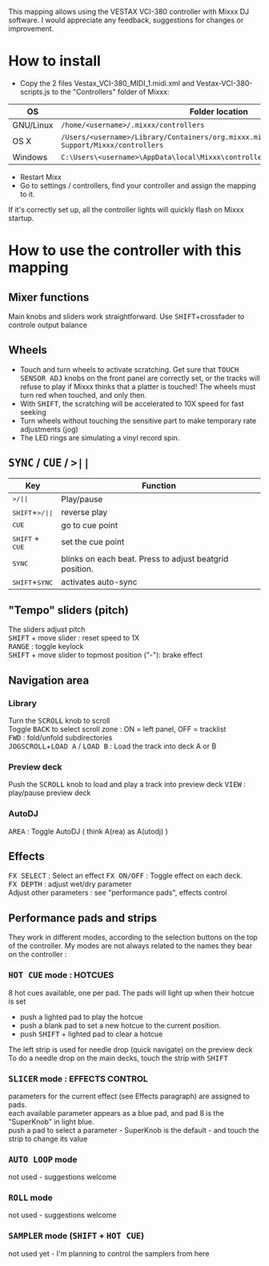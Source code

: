 This mapping allows using the VESTAX VCI-380 controller with Mixxx DJ software.
I would appreciate any feedback, suggestions for changes or improvement.

# How to install
- Copy the 2 files Vestax_VCI-380_MIDI_1.midi.xml and Vestax-VCI-380-scripts.js to the "Controllers" folder of Mixxx:

|OS|Folder location|
|---|---|
|GNU/Linux| `/home/<username>/.mixxx/controllers` |
|OS X| `/Users/<username>/Library/Containers/org.mixxx.mixxx/Data/Library/Application Support/Mixxx/controllers` |
|Windows| `C:\Users\<username>\AppData\local\Mixxx\controllers` |

- Restart Mixx
- Go to settings / controllers, find your controller and assign the mapping to it.

If it's correctly set up, all the controller lights will quickly flash on Mixxx startup.

# How to use the controller with this mapping

## Mixer functions

Main knobs and sliders work straightforward.
Use <kbd>SHIFT</kbd>+crossfader to controle output balance

## Wheels

* Touch and turn wheels to activate scratching.
Get sure that <kbd>TOUCH SENSOR ADJ</kbd> knobs on the front panel are correctly set, or the tracks will refuse to play if Mixxx thinks that a platter is touched! The wheels must turn red when touched, and only then.
* With <kbd>SHIFT</kbd>, the scratching will be accelerated to 10X speed for fast seeking
* Turn wheels without touching the sensitive part to make temporary rate adjustments (jog)
* The LED rings are simulating a vinyl record spin.

## <kbd>SYNC</kbd> / <kbd>CUE</kbd> / <kbd>>||</kbd>

|Key|Function|
|---|---|
|<kbd>>/\|\|</kbd>|Play/pause|
|<kbd>SHIFT</kbd>+<kbd>>/\|\|</kbd>|reverse play|
|<kbd>CUE</kbd>|go to cue point|
|<kbd>SHIFT</kbd> + <kbd>CUE</kbd>|set the cue point|
|<kbd>SYNC</kbd>|blinks on each beat. Press to adjust beatgrid position.|
|<kbd>SHIFT</kbd>+<kbd>SYNC</kbd>|activates auto-sync|


## "Tempo" sliders (pitch)

The sliders adjust pitch  
<kbd>SHIFT</kbd> + move slider : reset speed to 1X  
<kbd>RANGE</kbd> : toggle keylock  
<kbd>SHIFT</kbd> + move slider to topmost position ("-"): brake effect  

## Navigation area

### Library
Turn the <kbd>SCROLL</kbd> knob to scroll  
Toggle <kbd>BACK</kbd> to select scroll zone : ON = left panel, OFF = tracklist  
<kbd>FWD</kbd> : fold/unfold subdirectories  
<kbd>JOGSCROLL</kbd>+<kbd>LOAD A</kbd> / <kbd>LOAD B</kbd> : Load the track into deck A or B  

### Preview deck
Push the <kbd>SCROLL</kbd> knob to load and play a track into preview deck 
<kbd>VIEW</kbd> : play/pause preview deck  

### AutoDJ
<kbd>AREA</kbd> : Toggle AutoDJ ( think A(rea) as A(utodj) )

## Effects

<kbd>FX SELECT</kbd> : Select an effect 
<kbd>FX ON/OFF</kbd> : Toggle effect on each deck.  
<kbd>FX DEPTH</kbd> : adjust wet/dry parameter  
Adjust other parameters : see "performance pads", effects control

## Performance pads and strips

They work in different modes, according to the selection buttons on the top of the controller.
My modes are not always related to the names they bear on the controller :

### <kbd>HOT CUE</kbd> mode : HOTCUES
8 hot cues available, one per pad. The pads will light up when their hotcue is set
- push a lighted pad to play the hotcue
- push a blank pad to set a new hotcue to the current position.
- push <kbd>SHIFT</kbd> + lighted pad to clear a hotcue

The left strip is used for needle drop (quick navigate) on the preview deck
To do a needle drop on the main decks, touch the strip with <kbd>SHIFT</kbd>

### <kbd>SLICER</kbd> mode : EFFECTS CONTROL
parameters for the current effect (see Effects paragraph) are assigned to pads.  
each available parameter appears as a blue pad, and pad 8 is the "SuperKnob" in light blue.  
push a pad to select a parameter - SuperKnob is the default - and touch the strip to change its value  

### <kbd>AUTO LOOP</kbd> mode
not used - suggestions welcome
### <kbd>ROLL</kbd> mode
not used - suggestions welcome
### <kbd>SAMPLER</kbd> mode (<kbd>SHIFT</kbd> + <kbd>HOT CUE</kbd>)
not used yet - I'm planning to control the samplers from here
